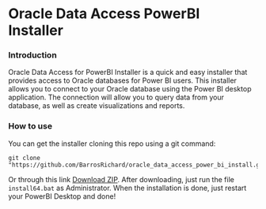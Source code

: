 # Oracle Data Access PowerBI Installer

### Introduction

Oracle Data Access for PowerBI Installer is a quick and easy installer that provides access to Oracle databases for Power BI users. This installer allows you to connect to your Oracle database using the Power BI desktop application. The connection will allow you to query data from your database, as well as create visualizations and reports.

### How to use
You can get the installer cloning this repo using a git command:

    git clone "https://github.com/BarrosRichard/oracle_data_access_power_bi_install.git"
Or through this link [Download ZIP](https://github.com/BarrosRichard/oracle_data_access_power_bi_install/archive/refs/heads/main.zip).
After downloading, just run the file `install64.bat`  as Administrator.
When the installation is done, just restart your PowerBI Desktop and done!